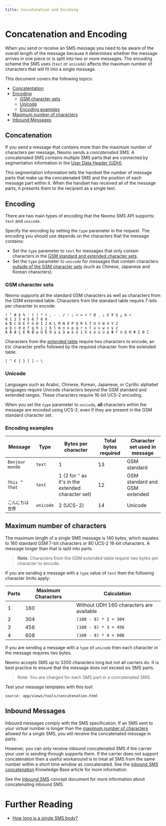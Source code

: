 ```yaml
---
title: Concatenation and Encoding
---
```


# Concatenation and Encoding

When you send or receive an SMS message you need to be aware of the overall length of the message because it determines whether the message arrives in one piece or is split into two or more messages. The encoding scheme the SMS uses (`text` or `unicode`) affects the maximum number of characters that will fit into a single message.

This document covers the following topics:

* [Concatentation](#concatenation)
* [Encoding](#encoding)
    * [GSM character sets](#gsm-character-sets)
    * [Unicode](#unicode)
    * [Encoding examples](#encoding-examples)
* [Maximum number of characters](#maximum-number-of-characters)
* [Inbound Messages](#inbound-messages)

## Concatenation

If you send a message that contains more than the maximum number of characters per message, Nexmo sends a *concatenated SMS*. A concatenated SMS contains multiple SMS parts that are connected by segmentation information in the [User Data Header (UDH)](https://en.wikipedia.org/wiki/User_Data_Header).

This segmentation information tells the handset the number of message parts that make up the concatenated SMS and the position of each message part within it. When the handset has received all of the message parts, it presents them to the recipient as a single text.

## Encoding

There are two main types of encoding that the Nexmo SMS API supports: `text` and `unicode`.

Specify the encoding by setting the `type` parameter in the request. The encoding you should use depends on the characters that the message contains:

* Set the `type` parameter to `text` for messages that only contain characters in the [GSM standard and extended character sets](#gsm-character-sets).
* Set the `type` parameter to `unicode` for messages that contain characters [outside of the GSM character sets](#unicode) (such as Chinese, Japanese and Korean characters).

### GSM character sets

Nexmo supports all the standard GSM characters as well as characters from the GSM extended table. Characters from the standard table require 7-bits per character to encode:

````
! " # $ % ' ( ) * + , - . / : ; < = > ? @ _ ¡ £ ¥ § ¿ & ¤
0 1 2 3 4 5 6 7 8 9
A B C D E F G H I J K L M N O P Q R S T U V W X Y Z
a b c d e f g h i j k l m n o p q r s t u v w x y z
Ä Å Æ Ç É Ñ Ø ø Ü ß Ö à ä å æ è é ì ñ ò ö ù ü Δ Φ Γ Λ Ω Π Ψ Σ Θ Ξ
````

Characters from the [extended table](https://en.wikipedia.org/wiki/GSM_03.38#GSM_7-bit_default_alphabet_and_extension_table_of_3GPP_TS_23.038_/_GSM_03.38) require two characters to encode; an `ESC` character prefix followed by the required character from the extended table:

````
| ^ € { } [ ] ~ \
````

### Unicode

Languages such as Arabic, Chinese, Korean, Japanese, or Cyrillic alphabet languages require Unicode characters beyond the GSM standard and extended ranges. These characters require 16-bit UCS-2 encoding. 

When you set the `type` parameter to `unicode`, **all** characters within the message are encoded using UCS-2, even if they are present in the GSM standard character set.

### Encoding examples

| Message | Type | Bytes per character | Total bytes required | Character set used in message |
|---|---|---|---|---|
| `Bonjour monde` | `text` | 1 | 13  | GSM standard |
| `This ^ That` | `text` | 1 (2 for `^` as it's in the extended character set) | 12 | GSM standard and GSM extended |
| `こんにちは世界` | `unicode` | 2 (UCS-2) | 14 | Unicode |

## Maximum number of characters

The maximum length of a single SMS message is 140 bytes, which equates to 160 standard GSM 7-bit characters or 80 UCS-2 16-bit characters. A message longer than that is split into parts.

> **Note**: Characters from the GSM extended table require two bytes per character to encode.

If you are sending a message with a `type` value of `text` then the following character limits apply:

| Parts | Maximum Characters | Calculation |
| -- | -- | -- |
| 1 | 160 | Without UDH 160 characters are available |
| 2 | 304 | `(160 - 8) * 2 = 304` |
| 3 | 456 | `(160 - 8) * 3 = 456` |
| 4 | 608 | `(160 - 8) * 4 = 608` |

If you are sending a message with a `type` of `unicode` then each character in the message requires two bytes.

Nexmo accepts SMS up to 3200 characters long but not all carriers do. It is best practice to ensure that the message does not exceed six SMS parts.

> Note: You are charged for each SMS part in a concatenated SMS.

Test your message templates with this tool:

```partial
source: app/views/tools/concatenation.html
```

## Inbound Messages

Inbound messages comply with the SMS specification. If an SMS sent to your virtual number is longer than the [maximum number of characters](#maximum-number-of-characters) allowed for a single SMS, you will receive the concatenated message in parts.

However, you can only receive inbound concatenated SMS if the carrier your user is sending through supports them. If the carrier does not support concatenation then a useful workaround is to treat all SMS from the same number within a short time window as concatenated. See the [inbound SMS concatenation](https://help.nexmo.com/hc/en-us/articles/205704158) Knowledge Base article for more information.

See the [Inbound SMS](inbound-sms) concept document for more information about concatenating inbound SMS.

# Further Reading
* [How long is a single SMS body?](https://help.nexmo.com/hc/en-us/articles/204076866-How-long-is-a-single-SMS-body-)